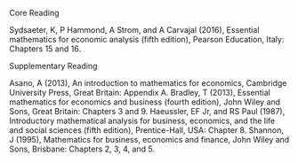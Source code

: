Core Reading

Sydsaeter, K, P Hammond, A Strom, and A Carvajal (2016), Essential mathematics for economic analysis (fifth edition), Pearson Education, Italy: Chapters 15 and 16.

Supplementary Reading

Asano, A (2013), An introduction to mathematics for economics, Cambridge University Press, Great Britain: Appendix A.
Bradley, T (2013), Essential mathematics for economics and business (fourth edition), John Wiley and Sons, Great Britain: Chapters 3 and 9.
Haeussler, EF Jr, and RS Paul (1987), Introductory mathematical analysis for business, economics, and the life and social sciences (fifth edition), Prentice-Hall, USA: Chapter 8.
Shannon, J (1995), Mathematics for business, economics and finance, John Wiley and Sons, Brisbane: Chapters 2, 3, 4, and 5.
